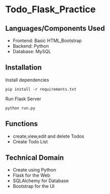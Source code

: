 # Todo_Flask_Practice
## Languages/Components Used

- Frontend: Basic HTML,Bootstrap
- Backend: Python
- Database: MySQL

## Installation



Install dependencies

```
pip install -r requirements.txt
```

Run Flask Server

```
python run.py
```

## Functions

- create,view,edit and delete Todos
- Create Todo List
## Technical Domain

- Create using Python
- Flask for the Web
- SQLAlchemy for Database
- Bootstrap for the UI
  
